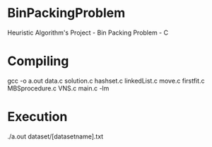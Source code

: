 # BinPackingProblem
Heuristic Algorithm's Project - Bin Packing Problem - C 

# Compiling
gcc -o a.out data.c solution.c hashset.c linkedList.c move.c firstfit.c MBSprocedure.c VNS.c main.c -lm

# Execution 
./a.out dataset/[datasetname].txt 

